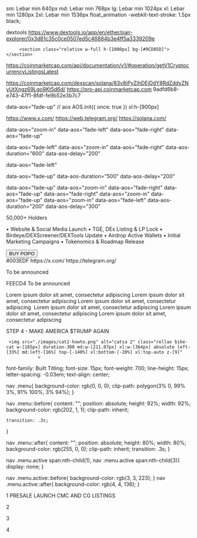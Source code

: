 sm: Lebar min 640px
md: Lebar min 768px
lg: Lebar min 1024px
xl: Lebar min 1280px
2xl: Lebar min 1536px
float_animation
    -webkit-text-stroke: 1.5px black;


dextools 
https://www.dextools.io/app/en/ether/pair-explorer/0x3d81c35c0ce0507ed5c46884b3e4ff5a3339209e



         <section class="relative w-full h-[1000px] bg-[#9CD85D]"></section>

https://coinmarketcap.com/api/documentation/v1/#operation/getV1CryptocurrencyListingsLatest

https://coinmarketcap.com/dexscan/solana/83v8iPyZihDEjDdY8RdZddyZNyUtXngz69Lgo9Kt5d6d/
https://pro-api.coinmarketcap.com
9adfd6b8-e743-47f1-8fdf-fe9b52e3b7c7

data-aos="fade-up"
// aos
AOS.init({
    once: true
})
xl:h-[900px]

https://www.x.com/
https://web.telegram.org/
https://solana.com/

data-aos="zoom-in"
data-aos="fade-left"
data-aos="fade-right"
data-aos="fade-up"

data-aos="fade-left"
data-aos="zoom-in"
data-aos="fade-right"
data-aos-duration="600"
data-aos-delay="200"

data-aos="fade-left"

data-aos="fade-up"
data-aos-duration="500"
data-aos-delay="200"


data-aos="fade-up"
data-aos="zoom-in"
data-aos="fade-right"
data-aos="fade-up"
data-aos="fade-right"
data-aos="zoom-in"
data-aos="fade-up"
data-aos="zoom-in"
data-aos="fade-left"
data-aos-duration="200"
data-aos-delay="300"

50,000+ Holders




• Website & Social Media Launch
• TGE, DEx Listing & LP Lock
• Birdeye/DEXScreener/DEXTools Update
• Airdrop Active Wallets
• Initial Marketing Campaigns
• Tokenomics & Roadmap Release









  <button class="bg-[#fff] flex justify-center items-center duration-300 hover:scale-110 px-[1.2rem] h-[40px] md:h-[54px] border-[2px] border-white text-[#F0000C] rounded-full text-[16px] uppercase unbounded_font">
                        BUY POPO
                    </button>

 <div class="relative" data-aos="zoom-in"
                data-aos-duration="800"
                data-aos-delay="200">
                </div>
#003EDF
https://x.com/
https://telegram.org/

To be announced

FEECD4
To be announced

Lorem ipsum dolor sit amet, consectetur adipiscing
Lorem ipsum dolor sit amet, consectetur adipiscing
Lorem ipsum dolor sit amet, consectetur adipiscing 
Lorem ipsum dolor sit amet, consectetur adipiscing 
Lorem ipsum dolor sit amet, consectetur adipiscing
Lorem ipsum dolor sit amet, consectetur adipiscing

STEP 4 - MAKE AMERICA $TRUMP AGAIN

     <img src="./images/cat2-howto.png" alt="catsa 2" class="rellax bike-cat w-[165px] duration-300 md:w-[211.07px] xl:w-[364px] absolute left-[33%] md:left-[16%] top-[-140%] xl:bottom-[-20%] xl:top-auto z-[9]" 
                >


<!-- color trump -->



<!-- Slider main container -->
font-family: Built Titling;
font-size: 15px;
font-weight: 700;
line-height: 15px;
letter-spacing: -0.03em;
text-align: center;



<!-- menu button trump meme coint -->
nav .menu{
    background-color: rgb(0, 0, 0);
    clip-path: polygon(3% 0, 99% 3%, 91% 100%, 3% 94%);
}

nav .menu::before{
    content: "";
    position: absolute;
    height: 92%;
    width: 92%;
    background-color: rgb(202, 1, 1);
    clip-path: inherit;

    transition: .3s;
}

nav .menu::after{
    content: "";
    position: absolute;
    height: 80%;
    width: 80%;
    background-color: rgb(255, 0, 0);
    clip-path: inherit;
    transition: .3s;
}

nav .menu.active span:nth-child(1),
nav .menu.active span:nth-child(3){
    display: none;
}

nav .menu.active::before{
    background-color: rgb(3, 3, 223);
}
nav .menu.active::after{
    background-color: rgb(4, 4, 136);
}




1
PRESALE
LAUNCH
CMC AND CG LISTINGS


2





3




4



